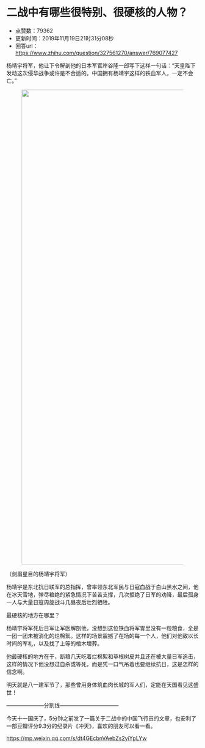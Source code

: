 # 二战中有哪些很特别、很硬核的人物？
- 点赞数：79362
- 更新时间：2019年11月19日21时31分08秒
- 回答url：https://www.zhihu.com/question/327561270/answer/769077427
<body>
 <p data-pid="xExR3J_c">杨靖宇将军，他让下令解剖他的日本军官岸谷隆一郎写下这样一句话：“天皇陛下发动这次侵华战争或许是不合适的。中国拥有杨靖宇这样的铁血军人，一定不会亡。”</p>
 <figure data-size="normal">
  <img src="https://picx.zhimg.com/50/v2-d628836f3862f3d7204b02ee954443fa_720w.jpg?source=1940ef5c" data-rawwidth="1242" data-rawheight="1083" data-size="normal" data-original-token="v2-09d386f24d022d6a60a7ac0e9aa7d344" data-default-watermark-src="https://pic1.zhimg.com/50/v2-3b855b20f41535870d3851861e1cdb25_720w.jpg?source=1940ef5c" class="origin_image zh-lightbox-thumb" width="1242" data-original="https://pic1.zhimg.com/v2-d628836f3862f3d7204b02ee954443fa_r.jpg?source=1940ef5c">
 </figure>
 <p data-pid="SxLl8jLH">（剑眉星目的杨靖宇将军）</p>
 <p data-pid="_a6XiXiN">杨靖宇是东北抗日联军的总指挥，曾率领东北军民与日寇血战于白山黑水之间，他在冰天雪地，弹尽粮绝的紧急情况下苦苦支撑，几次拒绝了日军的劝降，最后孤身一人与大量日寇周旋战斗几昼夜后壮烈牺牲。</p>
 <p data-pid="I92zr6O9">最硬核的地方在哪里？</p>
 <p data-pid="PprvavLg">杨靖宇将军死后日军让军医解剖他，没想到这位铁血将军胃里没有一粒粮食，全是一团一团未被消化的烂棉絮。这样的场景震撼了在场的每一个人，他们对他致以长时间的军礼，以及找了上等的棺木埋葬。</p>
 <p data-pid="MBVZN5et">他最硬核的地方在于，断粮几天吃着烂棉絮和草根树皮并且还在被大量日军追击，这样的情况下他没想过自杀或等死，而是凭一口气吊着也要继续抗日，这是怎样的信念啊。</p>
 <p data-pid="9AXnw5Re">明天就是八一建军节了，那些曾用身体筑血肉长城的军人们，定能在天国看见这盛世！</p>
 <p data-pid="gpDoKEt6">———————分割线———————————</p>
 <p data-pid="pxxHxXDd">今天十一国庆了，5分钟之前发了一篇关于二战中的中国飞行员的文章，也安利了一部豆瓣评分9.3分的纪录片《冲天》，喜欢的朋友可以看一看。</p>
 <p data-pid="gLhgoZBT"><a href="https://link.zhihu.com/?target=https%3A//mp.weixin.qq.com/s/dt4GEcbnVAebZs2yiYpLYw" class=" external" target="_blank" rel="nofollow noreferrer"><span class="invisible">https://</span><span class="visible">mp.weixin.qq.com/s/dt4G</span><span class="invisible">EcbnVAebZs2yiYpLYw</span><span class="ellipsis"></span></a></p>
</body>